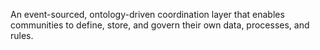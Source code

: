 An event-sourced, ontology-driven coordination layer that enables communities to define, store, and govern their own data, processes, and rules.
